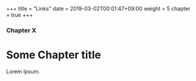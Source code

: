 +++
title = "Links"
date = 2019-03-02T00:01:47+09:00
weight = 5
chapter = true
+++

### Chapter X

# Some Chapter title

Lorem Ipsum.
